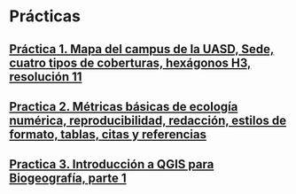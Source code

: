 # Prácticas

## [Práctica 1. Mapa del campus de la UASD, Sede, cuatro tipos de coberturas, hexágonos H3, resolución 11](practica-01.md)

## [Practica 2. Métricas básicas de ecología numérica, reproducibilidad, redacción, estilos de formato, tablas, citas y referencias](practica-02.md)

## [Practica 3. Introducción a QGIS para Biogeografía, parte 1](practica-03.md)
